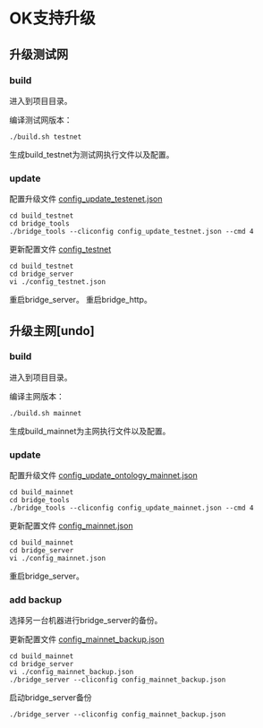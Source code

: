 # OK支持升级

## 升级测试网

### build

进入到项目目录。

编译测试网版本：
```
./build.sh testnet
```

生成build_testnet为测试网执行文件以及配置。

### update

配置升级文件 [config_update_testenet.json](https://github.com/polynetwork/poly-bridge/blob/master/bridge_tools/conf/template/config_update_testnet.json)

```
cd build_testnet
cd bridge_tools
./bridge_tools --cliconfig config_update_testnet.json --cmd 4
```

更新配置文件 [config_testnet](https://github.com/polynetwork/poly-bridge/blob/master/conf/config_testnet.json)

```
cd build_testnet
cd bridge_server
vi ./config_testnet.json
```
重启bridge_server。
重启bridge_http。

## 升级主网[undo]

### build

进入到项目目录。

编译主网版本：
```
./build.sh mainnet
```

生成build_mainnet为主网执行文件以及配置。

### update

配置升级文件 [config_update_ontology_mainnet.json](https://github.com/polynetwork/poly-bridge/blob/master/bridge_tools/conf/template/config_update_ontology_mainnet.json)

```
cd build_mainnet
cd bridge_tools
./bridge_tools --cliconfig config_update_mainnet.json --cmd 4
```

更新配置文件 [config_mainnet.json](https://github.com/polynetwork/poly-bridge/blob/master/conf/config_mainnet.json)

```
cd build_mainnet
cd bridge_server
vi ./config_mainnet.json
``` 

重启bridge_server。

### add backup

选择另一台机器进行bridge_server的备份。

更新配置文件 [config_mainnet_backup.json](https://github.com/polynetwork/poly-bridge/blob/master/conf/config_mainnet_backup.json)

```
cd build_mainnet
cd bridge_server
vi ./config_mainnet_backup.json
./bridge_server --cliconfig config_mainnet_backup.json
``` 

启动bridge_server备份
```
./bridge_server --cliconfig config_mainnet_backup.json
```

